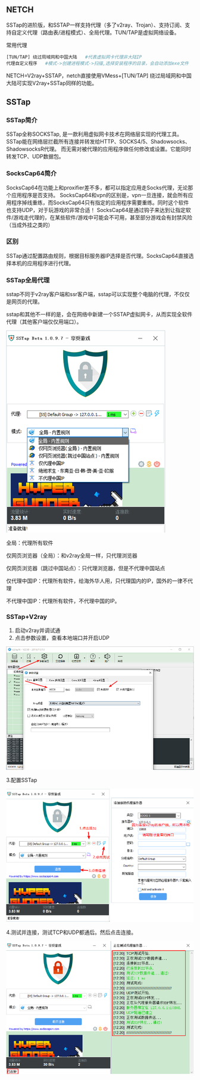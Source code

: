 ## NETCH

SSTap的进阶版，和SSTAP一样支持代理（多了v2ray、Trojan）、支持订阅、支持自定义代理（路由表/进程模式）、全局代理。TUN/TAP是虚拟网络设备。

常用代理

```bash
[TUN/TAP] 绕过局域网和中国大陆   #代表虚拟网卡代理非大陆IP
代理自定义程序   #模式->创建进程模式->扫描,选择安装程序的目录，会自动添加exe文件
```

NETCH=V2ray+SSTAP，netch直接使用VMess+[TUN/TAP] 绕过局域网和中国大陆可实现V2ray+SSTap同样的功能。

## SSTap

### SSTap简介
SSTap全称SOCKSTap, 是一款利用虚拟网卡技术在网络层实现的代理工具。SSTap能在网络层拦截所有连接并转发给HTTP、SOCKS4/5、Shadowsocks、ShadowsocksR代理。
而无需对被代理的应用程序做任何修改或设置。它能同时转发TCP、UDP数据包。

### SocksCap64简介
SocksCap64在功能上和proxifier差不多，都可以指定应用走Socks代理，无论那个应用程序是否支持。
SocksCap64和vpn的区别是，vpn一旦连接，就会所有应用程序掉线重练，而SocksCap64只有指定的应用程序需要重练。同时这个软件也支持UDP，对于玩游戏的非常合适！
SocksCap64是通过钩子来达到让指定软件/游戏走代理的，在某些软件/游戏中可能会不可用，甚至部分游戏会有封禁风险（当成外挂之类的）

### 区别
SSTap通过配置路由规则，根据目标服务器IP选择是否代理。SocksCap64直接选择本机的应用程序进行代理。

### SSTap全局代理

sstap不同于v2ray客户端和ssr客户端，sstap可以实现整个电脑的代理，不仅仅是网页的代理。

sstap和其他不一样的是，会在网络中新建一个SSTAP虚拟网卡，从而实现全软件代理（其他客户端仅仅用端口）。

![image-20200726100359585](https://github.com/AutKevin/autumn/blob/master/VPN/SSTap/images/image-20200726100359585.png)

全局：代理所有软件

仅网页浏览器（全局）：和v2ray全局一样，只代理浏览器

仅网页浏览器（跳过中国站点）：只代理浏览器，但是不代理中国站点

仅代理中国IP：代理所有软件，给海外华人用，只代理国内的IP，国外的一律不代理

不代理中国IP：代理所有软件，不代理中国的IP。

### SSTap+V2ray

1. 启动v2ray并调试通
2. 点击参数设置，查看本地端口并开启UDP

![image-20200726100921268](https://github.com/AutKevin/autumn/blob/master/VPN/SSTap/images/image-20200726100921268.png)

3.配置SSTap

![image-20200726101209631](https://github.com/AutKevin/autumn/blob/master/VPN/SSTap/images/image-20200726101209631.png)

4.测试并连接，测试TCP和UDP都通后。然后点击连接。

![image-20200726101305739](https://github.com/AutKevin/autumn/blob/master/VPN/SSTap/images/image-20200726101305739.png)

